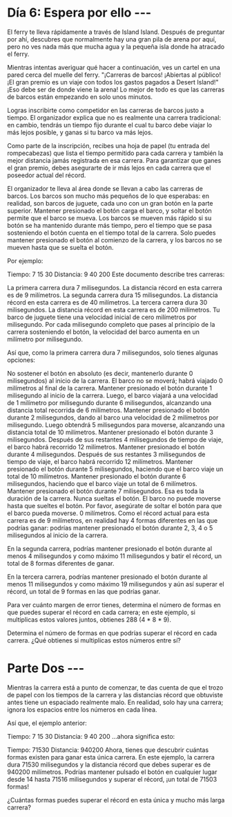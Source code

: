 # Día 6: Espera por ello ---
El ferry te lleva rápidamente a través de Island Island. Después de preguntar por ahí, descubres que normalmente hay una gran pila de arena por aquí, pero no ves nada más que mucha agua y la pequeña isla donde ha atracado el ferry.

Mientras intentas averiguar qué hacer a continuación, ves un cartel en una pared cerca del muelle del ferry. "¡Carreras de barcos! ¡Abiertas al público! ¡El gran premio es un viaje con todos los gastos pagados a Desert Island!" ¡Eso debe ser de donde viene la arena! Lo mejor de todo es que las carreras de barcos están empezando en solo unos minutos.

Logras inscribirte como competidor en las carreras de barcos justo a tiempo. El organizador explica que no es realmente una carrera tradicional: en cambio, tendrás un tiempo fijo durante el cual tu barco debe viajar lo más lejos posible, y ganas si tu barco va más lejos.

Como parte de la inscripción, recibes una hoja de papel (tu entrada del rompecabezas) que lista el tiempo permitido para cada carrera y también la mejor distancia jamás registrada en esa carrera. Para garantizar que ganes el gran premio, debes asegurarte de ir más lejos en cada carrera que el poseedor actual del récord.

El organizador te lleva al área donde se llevan a cabo las carreras de barcos. Los barcos son mucho más pequeños de lo que esperabas: en realidad, son barcos de juguete, cada uno con un gran botón en la parte superior. Mantener presionado el botón carga el barco, y soltar el botón permite que el barco se mueva. Los barcos se mueven más rápido si su botón se ha mantenido durante más tiempo, pero el tiempo que se pasa sosteniendo el botón cuenta en el tiempo total de la carrera. Solo puedes mantener presionado el botón al comienzo de la carrera, y los barcos no se mueven hasta que se suelta el botón.

Por ejemplo:

Tiempo:      7  15   30
Distancia:  9  40  200
Este documento describe tres carreras:

La primera carrera dura 7 milisegundos. La distancia récord en esta carrera es de 9 milímetros.
La segunda carrera dura 15 milisegundos. La distancia récord en esta carrera es de 40 milímetros.
La tercera carrera dura 30 milisegundos. La distancia récord en esta carrera es de 200 milímetros.
Tu barco de juguete tiene una velocidad inicial de cero milímetros por milisegundo. Por cada milisegundo completo que pases al principio de la carrera sosteniendo el botón, la velocidad del barco aumenta en un milímetro por milisegundo.

Así que, como la primera carrera dura 7 milisegundos, solo tienes algunas opciones:

No sostener el botón en absoluto (es decir, mantenerlo durante 0 milisegundos) al inicio de la carrera. El barco no se moverá; habrá viajado 0 milímetros al final de la carrera.
Mantener presionado el botón durante 1 milisegundo al inicio de la carrera. Luego, el barco viajará a una velocidad de 1 milímetro por milisegundo durante 6 milisegundos, alcanzando una distancia total recorrida de 6 milímetros.
Mantener presionado el botón durante 2 milisegundos, dando al barco una velocidad de 2 milímetros por milisegundo. Luego obtendrá 5 milisegundos para moverse, alcanzando una distancia total de 10 milímetros.
Mantener presionado el botón durante 3 milisegundos. Después de sus restantes 4 milisegundos de tiempo de viaje, el barco habrá recorrido 12 milímetros.
Mantener presionado el botón durante 4 milisegundos. Después de sus restantes 3 milisegundos de tiempo de viaje, el barco habrá recorrido 12 milímetros.
Mantener presionado el botón durante 5 milisegundos, haciendo que el barco viaje un total de 10 milímetros.
Mantener presionado el botón durante 6 milisegundos, haciendo que el barco viaje un total de 6 milímetros.
Mantener presionado el botón durante 7 milisegundos. Esa es toda la duración de la carrera. Nunca sueltas el botón. El barco no puede moverse hasta que sueltes el botón. Por favor, asegúrate de soltar el botón para que el barco pueda moverse. 0 milímetros.
Como el récord actual para esta carrera es de 9 milímetros, en realidad hay 4 formas diferentes en las que podrías ganar: podrías mantener presionado el botón durante 2, 3, 4 o 5 milisegundos al inicio de la carrera.

En la segunda carrera, podrías mantener presionado el botón durante al menos 4 milisegundos y como máximo 11 milisegundos y batir el récord, un total de 8 formas diferentes de ganar.

En la tercera carrera, podrías mantener presionado el botón durante al menos 11 milisegundos y como máximo 19 milisegundos y aún así superar el récord, un total de 9 formas en las que podrías ganar.

Para ver cuánto margen de error tienes, determina el número de formas en que puedes superar el récord en cada carrera; en este ejemplo, si multiplicas estos valores juntos, obtienes 288 (4 * 8 * 9).

Determina el número de formas en que podrías superar el récord en cada carrera. ¿Qué obtienes si multiplicas estos números entre sí?

# Parte Dos ---
Mientras la carrera está a punto de comenzar, te das cuenta de que el trozo de papel con los tiempos de la carrera y las distancias récord que obtuviste antes tiene un espaciado realmente malo. En realidad, solo hay una carrera; ignora los espacios entre los números en cada línea.

Así que, el ejemplo anterior:

Tiempo: 7 15 30
Distancia: 9 40 200
...ahora significa esto:

Tiempo: 71530
Distancia: 940200
Ahora, tienes que descubrir cuántas formas existen para ganar esta única carrera. En este ejemplo, la carrera dura 71530 milisegundos y la distancia récord que debes superar es de 940200 milímetros. Podrías mantener pulsado el botón en cualquier lugar desde 14 hasta 71516 milisegundos y superar el récord, ¡un total de 71503 formas!

¿Cuántas formas puedes superar el récord en esta única y mucho más larga carrera?